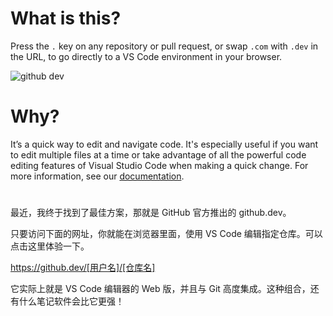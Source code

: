 # What is this?

Press the `.` key on any repository or pull request, or swap `.com` with `.dev` in the URL, to go directly to a VS Code environment in your browser.

![github dev](https://user-images.githubusercontent.com/856858/130119109-4769f2d7-9027-4bc4-a38c-10f297499e8f.gif)

# Why?
It’s a quick way to edit and navigate code. It's especially useful if you want to edit multiple files at a time or take advantage of all the powerful code editing features of Visual Studio Code when making a quick change. For more information, see our [documentation](https://github.co/codespaces-editor-help).

#
最近，我终于找到了最佳方案，那就是 GitHub 官方推出的 github.dev。

只要访问下面的网址，你就能在浏览器里面，使用 VS Code 编辑指定仓库。可以点击这里体验一下。

https://github.dev/[用户名]/[仓库名]

它实际上就是 VS Code 编辑器的 Web 版，并且与 Git 高度集成。这种组合，还有什么笔记软件会比它更强！